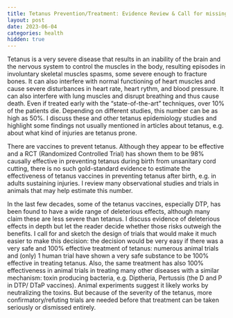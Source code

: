 ```yaml
---
title: Tetanus Prevention/Treatment: Evidence Review & Call for missing trials
layout: post
date: 2023-06-04
categories: health
hidden: true
---
```

Tetanus is a very severe disease that results in an inability of the brain and the nervous system to control the muscles in the body, resulting episodes in involuntary skeletal muscles spasms, some severe enough to fracture bones.
It can also interfere with normal functioning of heart muscles and cause severe disturbances in heart rate, heart rythm, and blood pressure. It can also interfere with lung muscles and disrupt breathing and thus cause death.
Even if treated early with the “state-of-the-art” techniques, over 10% of the patients die.
Depending on different studies, this number can be as high as 50%.
I discuss these and other tetanus epidemiology studies and highlight some findings not usually mentioned in articles about tetanus, e.g. about what kind of injuries are tetanus prone.


There are vaccines to prevent tetanus.
Although they appear to be effective and a RCT (Randomized Controlled Trial) has shown them to be 98% causally effective in preventing tetanus during birth from unsanitary cord cutting, there is no such gold-standard evidence to estimate the effectiveness of tetanus vaccines in preventing tetanus after birth, e.g. in adults sustaining injuries.
I review many observational studies and trials in animals that may help estimate this number.

In the last few decades, some of the tetanus vaccines, especially DTP, has been found to have a wide range of deleterious effects, although many claim these are less severe than tetanus.
I discuss evidence of deleterious effects in depth but let the reader decide whether those risks outweigh the benefits.
I call for and sketch the design of trials that would make it much easier to make this decision: the decision would be very easy if there was a very safe and 100% effective treatment of tetanus: numerous animal trials and (only) 1 human trial have shown a very safe substance to be 100% effective in treating tetanus.
Also, the same treatment has also 100% effectiveness in animal trials in treating many other diseases with a similar mechanism: toxin producing bacteria, e.g. Diptheria, Pertussis (the D and P in DTP/ DTaP vaccines). Animal experiments suggest it likely works by neutralizing the toxins.
But because of the severity of the tetanus, more confirmatory/refuting trials are needed before that treatment can be taken seriously or dismissed entirely.

